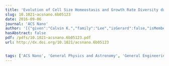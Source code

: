 ```yaml
---
title: 'Evolution of Cell Size Homeostasis and Growth Rate Diversity during Initial Surface Colonization of Shewanella oneidensis'
slug: 10.1021~acsnano.6b05123
date: 2016-09-06
journal: 'ACS Nano'
author: '[{"given":"Calvin K.","family":"Lee","isGerard":false,"isMember":true,"isFirst":false,"isCorresponding":false},{"given":"Alexander J.","family":"Kim","isGerard":false,"isMember":false,"isFirst":false,"isCorresponding":false},{"given":"Giancarlo S.","family":"Santos","isGerard":false,"isMember":true,"isFirst":false,"isCorresponding":false},{"given":"Peter Y.","family":"Lai","isGerard":false,"isMember":false,"isFirst":false,"isCorresponding":false},{"given":"Stella Y.","family":"Lee","isGerard":false,"isMember":false,"isFirst":false,"isCorresponding":false},{"given":"David F.","family":"Qiao","isGerard":false,"isMember":false,"isFirst":false,"isCorresponding":false},{"given":"Jaime De","family":"Anda","isGerard":false,"isMember":true,"isFirst":false,"isCorresponding":false},{"given":"Thomas D.","family":"Young","isGerard":false,"isMember":false,"isFirst":false,"isCorresponding":false},{"given":"Yujie","family":"Chen","isGerard":false,"isMember":false,"isFirst":false,"isCorresponding":false},{"given":"Annette R.","family":"Rowe","isGerard":false,"isMember":false,"isFirst":false,"isCorresponding":false},{"given":"Kenneth H.","family":"Nealson","isGerard":false,"isMember":false,"isFirst":false,"isCorresponding":false},{"given":"Paul S.","family":"Weiss","isGerard":false,"isMember":false,"isFirst":false,"isCorresponding":false},{"given":"Gerard C. L.","family":"Wong","isGerard":true,"isMember":true,"isFirst":false,"isCorresponding":false}]'
hasAbstract: false
pdf: /pdfs/10.1021~acsnano.6b05123.pdf
url: http://dx.doi.org/10.1021/acsnano.6b05123


tags: ['ACS Nano', 'General Physics and Astronomy', 'General Engineering', 'General Materials Science']
---
```

<!--truncate-->